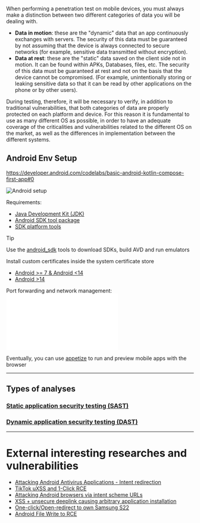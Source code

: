 When performing a penetration test on mobile devices, you must always make a distinction between two different categories of data you will be dealing with.

-   **Data in motion**: these are the "dynamic" data that an app continuously exchanges with servers. The security of this data must be guaranteed by not assuming that the device is always connected to secure networks (for example, sensitive data transmitted without encryption).
-   **Data at rest**: these are the "static" data saved on the client side not in motion. It can be found within APKs, Databases, files, etc. The security of this data must be guaranteed at rest and not on the basis that the device cannot be compromised. (For example, unintentionally storing or leaking sensitive data so that it can be read by other applications on the phone or by other users).

During testing, therefore, it will be necessary to verify, in addition to traditional vulnerabilities, that both categories of data are properly protected on each platform and device. For this reason it is fundamental to use as many different OS as possible, in order to have an adequate coverage of the criticalities and vulnerabilities related to the different OS on the market, as well as the differences in implementation between the different systems.

## Android Env Setup

https://developer.android.com/codelabs/basic-android-kotlin-compose-first-app#0

![Android setup](Android%20setup.canvas)


Requirements:
- [Java Development Kit (JDK)](https://www.oracle.com/java/technologies/downloads/)
- [Android SDK tool package](https://developer.android.com/studio#:~:text=Command%20line%20tools%20only)
- [SDK platform tools](https://developer.android.com/studio/releases/platform-tools)

>[!tip]
>Use the [android_sdk](../Tools/android_sdk.md) tools to download SDKs, build AVD and run emulators

Install custom certificates inside the system certificate store
- [Android >= 7 & Android <14](../Tools/adb.md#Android%20>=%207%20&%20Android%20<14)
- [Android >14](../Tools/adb.md#Android%20>14%20[%20certs-android-14])

Port forwarding and network management:
![Port forwarding and network management](../Tools/android_sdk.md#Port%20forwarding%20and%20network%20management)

Eventually, you can use [appetize](https://appetize.io/) to run and preview mobile apps with the browser

---

## Types of analyses

### [Static application security testing (SAST)](Static%20application%20security%20testing%20(SAST).md)


### [Dynamic application security testing (DAST)](Dynamic%20application%20security%20testing%20(DAST).md)

---

# External interesting researches and vulnerabilities

- [Attacking Android Antivirus Applications - Intent redirection](https://blog.scrt.ch/2023/03/29/attacking-android-antivirus-applications/)
- [TikTok uXSS and 1-Click RCE](https://dphoeniixx.medium.com/tiktok-for-android-1-click-rce-240266e78105)
- [Attacking Android browsers via intent scheme URLs](https://www.mbsd.jp/Whitepaper/IntentScheme.pdf)
- [XSS + unsecure deeplink causing arbitrary application installation](https://ssd-disclosure.com/ssd-advisory-galaxy-store-applications-installation-launching-without-user-interaction/)
- [One-click/Open-redirect to own Samsung S22](https://starlabs.sg/blog/2023/06-the-old-the-new-and-the-bypass-one-clickopen-redirect-to-own-samsung-s22-at-pwn2own-2022/)
- [Android File Write to RCE](../../Readwise/Tweets/@LiveOverflow%20on%20Twitter%20-%20I'm%20Looking%20for%20Differen....md)